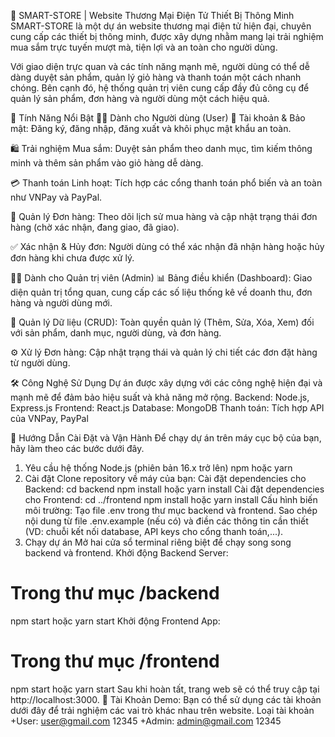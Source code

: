 🛒 SMART-STORE | Website Thương Mại Điện Tử Thiết Bị Thông Minh
SMART-STORE là một dự án website thương mại điện tử hiện đại, chuyên cung cấp các thiết bị thông minh, được xây dựng nhằm mang lại trải nghiệm mua sắm trực tuyến mượt mà, tiện lợi và an toàn cho người dùng.

Với giao diện trực quan và các tính năng mạnh mẽ, người dùng có thể dễ dàng duyệt sản phẩm, quản lý giỏ hàng và thanh toán một cách nhanh chóng. Bên cạnh đó, hệ thống quản trị viên cung cấp đầy đủ công cụ để quản lý sản phẩm, đơn hàng và người dùng một cách hiệu quả.

🌟 Tính Năng Nổi Bật
🧑‍💻 Dành cho Người dùng (User)
🔐 Tài khoản & Bảo mật: Đăng ký, đăng nhập, đăng xuất và khôi phục mật khẩu an toàn.

🛍️ Trải nghiệm Mua sắm: Duyệt sản phẩm theo danh mục, tìm kiếm thông minh và thêm sản phẩm vào giỏ hàng dễ dàng.

💳 Thanh toán Linh hoạt: Tích hợp các cổng thanh toán phổ biến và an toàn như VNPay và PayPal.

🚚 Quản lý Đơn hàng: Theo dõi lịch sử mua hàng và cập nhật trạng thái đơn hàng (chờ xác nhận, đang giao, đã giao).

✅ Xác nhận & Hủy đơn: Người dùng có thể xác nhận đã nhận hàng hoặc hủy đơn hàng khi chưa được xử lý.

👨‍💼 Dành cho Quản trị viên (Admin)
📊 Bảng điều khiển (Dashboard): Giao diện quản trị tổng quan, cung cấp các số liệu thống kê về doanh thu, đơn hàng và người dùng mới.

🔧 Quản lý Dữ liệu (CRUD): Toàn quyền quản lý (Thêm, Sửa, Xóa, Xem) đối với sản phẩm, danh mục, người dùng, và đơn hàng.

⚙️ Xử lý Đơn hàng: Cập nhật trạng thái và quản lý chi tiết các đơn đặt hàng từ người dùng.

🛠️ Công Nghệ Sử Dụng
Dự án được xây dựng với các công nghệ hiện đại và mạnh mẽ để đảm bảo hiệu suất và khả năng mở rộng.
Backend: Node.js, Express.js
Frontend: React.js
Database: MongoDB
Thanh toán: Tích hợp API của VNPay, PayPal

🚀 Hướng Dẫn Cài Đặt và Vận Hành
Để chạy dự án trên máy cục bộ của bạn, hãy làm theo các bước dưới đây.
1. Yêu cầu hệ thống
Node.js (phiên bản 16.x trở lên)
npm hoặc yarn
2. Cài đặt
Clone repository về máy của bạn:
Cài đặt dependencies cho Backend:
cd backend
npm install hoặc yarn install
Cài đặt dependencies cho Frontend:
cd ../frontend
npm install hoặc yarn install
Cấu hình biến môi trường:
Tạo file .env trong thư mục backend và frontend.
Sao chép nội dung từ file .env.example (nếu có) và điền các thông tin cần thiết (VD: chuỗi kết nối database, API keys cho cổng thanh toán,...).
3. Chạy dự án
Mở hai cửa sổ terminal riêng biệt để chạy song song backend và frontend.
Khởi động Backend Server:
# Trong thư mục /backend
npm start hoặc yarn start
Khởi động Frontend App:
# Trong thư mục /frontend
npm start hoặc yarn start
Sau khi hoàn tất, trang web sẽ có thể truy cập tại http://localhost:3000.
👤 Tài Khoản Demo:
Bạn có thể sử dụng các tài khoản dưới đây để trải nghiệm các vai trò khác nhau trên website.
Loại tài khoản	
+User: user@gmail.com	12345
+Admin: admin@gmail.com	12345

